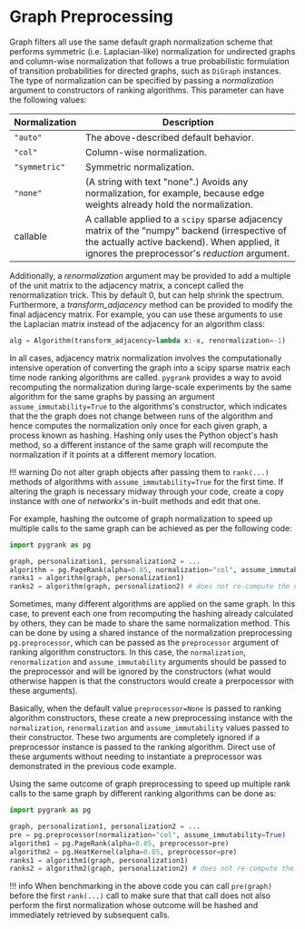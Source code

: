 # Graph Preprocessing

Graph filters all use the same default graph normalization scheme
that performs symmetric (i.e. Laplacian-like) normalization 
for undirected graphs and column-wise normalization that
follows a true probabilistic formulation of transition probabilities
for directed graphs, such as `DiGraph` instances. The type of
normalization can be specified by passing a *normalization*
argument to constructors of ranking algorithms. This parameter 
can have the following values:

| Normalization | Description                                                                                                                                                                                     |
|---------------|-------------------------------------------------------------------------------------------------------------------------------------------------------------------------------------------------|
| `"auto"`      | The above-described default behavior.                                                                                                                                                           |
| `"col"`       | Column-wise normalization.                                                                                                                                                                      |
| `"symmetric"` | Symmetric normalization.                                                                                                                                                                        |
| `"none"`      | (A string with text "none".) Avoids any normalization, for example, because edge weights already hold the normalization.                                                                        |
| callable      | A callable applied to a `scipy` sparse adjacency matrix of the "numpy" backend (irrespective of the actually active backend). When applied, it ignores the preprocessor's *reduction* argument. |

Additionally, a *renormalization* argument may be provided
to add a multiple of the unit matrix to the adjacency matrix,
a concept called the renormalization trick.
This by default 0, but can help shrink the spectrum.
Furthermore, a *transform_adjacency* method can be provided
to modify the final adjacency matrix. For example,
you can use these arguments to use the Laplacian matrix
instead of the adjacency for an algorithm class:

```python
alg = Algorithm(transform_adjacency=lambda x:-x, renormalization=-1)
```


In all cases, adjacency matrix normalization involves the
computationally intensive operation of converting the graph 
into a scipy sparse matrix each time node
ranking algorithms are called. `pygrank`
provides a way to avoid recomputing the normalization
during large-scale experiments by the same algorithm for 
the same graphs by passing an argument `assume_immutability=True`
to the algorithms's constructor, which indicates that
the the graph does not change between runs of the algorithm
and hence computes the normalization only once for each given
graph, a process known as hashing. 
Hashing only uses the Python object's hash method, 
so a different instance of the same graph will recompute the 
normalization if it points at a different memory location.


!!! warning
    Do not alter graph objects after passing them to
    `rank(...)` methods of algorithms with
    `assume_immutability=True` for the first time. If altering the
    graph is necessary midway through your code, create a copy
    instance with one of *networkx*'s in-built methods and
    edit that one.

For example, hashing the outcome of graph normalization to
speed up multiple calls to the same graph can be achieved
as per the following code:

```python
import pygrank as pg

graph, personalization1, personalization2 = ...
algorithm = pg.PageRank(alpha=0.85, normalization="col", assume_immutability=True)
ranks1 = algorithm(graph, personalization1)
ranks2 = algorithm(graph, personalization2) # does not re-compute the normalization
```

Sometimes, many different algorithms are applied on the
same graph. In this case, to prevent each one
from recomputing the hashing already calculated by others,
they can be made to share the same normalization method. This 
can be done by using a shared instance of the 
normalization preprocessing `pg.preprocessor`, 
which can be passed as the `preprocessor` argument of ranking algorithm
constructors. In this case, the `normalization`, `renormalization` 
and `assume_immutability`
arguments should be passed to the preprocessor and will be ignored by the
constructors (what would otherwise happen is that the constructors
would create a prerpocessor with these arguments).

Basically, when the default value `preprocessor=None` is passed to ranking algorithm
constructors, these create a new preprocessing instance
with the `normalization`, `renormalization` and `assume_immutability`
values passed
to their constructor. These two arguments are completely ignored
if a preprocessor instance is passed to the ranking algorithm.
Direct use of these arguments without needing to instantiate a
preprocessor was demonstrated in the previous code example.

Using the same outcome of graph preprocessing 
to speed up multiple rank calls to the same graph by
different ranking algorithms can be done as:
```python
import pygrank as pg

graph, personalization1, personalization2 = ...
pre = pg.preprocessor(normalization="col", assume_immutability=True)
algorithm1 = pg.PageRank(alpha=0.85, preprocessor=pre)
algorithm2 = pg.HeatKernel(alpha=0.85, preprocessor=pre)
ranks1 = algorithm1(graph, personalization1)
ranks2 = algorithm2(graph, personalization2) # does not re-compute the normalization
```

!!! info
    When benchmarking in the above code you can call `pre(graph)`
    before the first `rank(...)` call to make sure that that call
    does not also perform the first normalization whose outcome will
    be hashed and immediately retrieved by subsequent calls.
